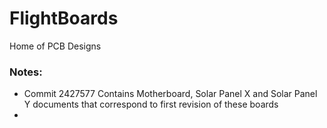 # FlightBoards
Home of PCB Designs

### Notes: 
* Commit 2427577 Contains Motherboard, Solar Panel X and Solar Panel Y documents that correspond to first revision of these boards
* 
